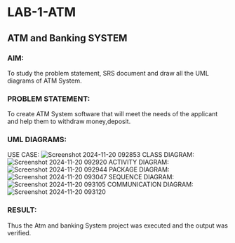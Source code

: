 # LAB-1-ATM
## ATM and Banking SYSTEM
### AIM: 
To study the problem statement, SRS document and draw all the UML diagrams of ATM
System.
### PROBLEM STATEMENT:
To create ATM System software that will meet the needs of the applicant and help them
to withdraw money,deposit.
### UML DIAGRAMS:
USE CASE:
![Screenshot 2024-11-20 092853](https://github.com/user-attachments/assets/63e299ec-1175-4d85-8740-fac10435d6f8)
CLASS DIAGRAM:
![Screenshot 2024-11-20 092920](https://github.com/user-attachments/assets/d6340b20-cb64-4f91-a26a-f63d966c99aa)
ACTIVITY DIAGRAM:
![Screenshot 2024-11-20 092944](https://github.com/user-attachments/assets/7e70742c-7a14-407a-897a-34efaab152d6)
PACKAGE DIAGRAM:
![Screenshot 2024-11-20 093047](https://github.com/user-attachments/assets/de1b2077-cd17-4b3c-acc0-3d558d8bcbdb)
SEQUENCE DIAGRAM:
![Screenshot 2024-11-20 093105](https://github.com/user-attachments/assets/eff06ee0-5d1a-4985-8e85-9a709b99f0af)
COMMUNICATION DIAGRAM:
![Screenshot 2024-11-20 093120](https://github.com/user-attachments/assets/e96609c1-d298-487d-9e80-ffbe5e0ce4c6)





### RESULT: 
Thus the Atm and banking System project was executed and the output was verified.
